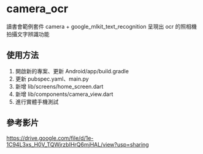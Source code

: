 # camera_ocr
讀書會範例套件 camera + google_mlkit_text_recognition 呈現出 ocr 的照相機拍攝文字辨識功能

## 使用方法

1. 開啟新的專案、更新 Android/app/build.gradle
2. 更新 pubspec.yaml、main.py
3. 新增 lib/screens/home_screen.dart
4. 新增 lib/components/camera_view.dart
5. 進行實體手機測試

## 參考影片
https://drive.google.com/file/d/1e-1C94L3xs_H0V_TQWjrzbIHrQ6mjHAL/view?usp=sharing
